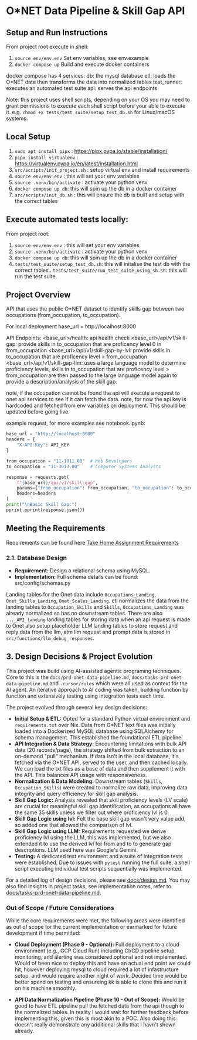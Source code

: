 # O*NET Data Pipeline & Skill Gap API

## Setup and Run Instructions
From project root execute in shell: 
  1. `source env/env.env` Set env variables, see env.example
  2. `docker compose up`  Build and execute docker containers

docker compose has 4 services:
db: the mysql database
etl: loads the O*NET data then transforms the data into normalized tables
test_runner: executes an automated test suite
api: serves the api endpoints

Note: this project uses shell scripts, depending on your OS you may need to grant permissions to execute each shell script before your able to execute it. e.g. `chmod +x tests/test_suite/setup_test_db.sh` for Linux/macOS systems.

## Local Setup
1. `sudo apt install pipx` : https://pipx.pypa.io/stable/installation/
2. `pipx install virtualenv` : https://virtualenv.pypa.io/en/latest/installation.html
3. `src/scripts/init_project.sh` : setup virtual env and install requirements
4. `source env/env.env` : this will set your env variables
5. `source .venv/bin/activate` : activate your python venv
6. `docker compose up db`: this will spin up the db in a docker container
7. `src/scripts/init_db.sh` : this will ensure the db is built and setup with the correct tables

## Execute automated tests locally:
From project root: 
1. `source env/env.env` : this will set your env variables
2. `source .venv/bin/activate` : activate your python venv
3. `docker compose up db`: this will spin up the db in a docker container
4. `tests/test_suite/setup_test_db.sh`: this will initalise the test db with the correct tables
. `tests/test_suite/run_test_suite_using_sh.sh`: this will run the test suite.

## Project Overview
API that uses the public O*NET dataset to identify skills gap between two occupations (from_occupation, to_occupation).

For local deployment base_url = http://localhost:8000

API Endpoints:
<base_url>/health: api health check
<base_url>/api/v1/skill-gap: provide skills in to_occupation that are proficency level 0 in from_occupation 
<base_url>/api/v1/skill-gap-by-lvl: provide skills in to_occupation that are proficency level > from_occupation
<base_url>/api/v1/skill-gap-llm: uses a large language model to determine proficiency levels, skills in to_occupation that are proficency level > from_occupation are then passed to the large language model again to provide a description/analysis of the skill gap.

note, if the occupation cannot be found the api will execute a request to onet api services to see if it can fetch the data.
note, for now the api key is hardcoded and fetched from env variables on deployment. This should be updated before going live.

example request, for more examples see notebook.ipynb:
```python
base_url = "http://localhost:8000"
headers = {
    "X-API-Key": API_KEY
}

from_occupation = "11-1011.00"  # Web Developers
to_occupation = "11-3013.00"    # Computer Systems Analysts

response = requests.get(
    f"{base_url}/api/v1/skill-gap",
    params={"from_occupation": from_occupation, "to_occupation": to_occupation},
    headers=headers
)
print("\nBasic Skill Gap:")
pprint.pprint(response.json())
```

## Meeting the Requirements
Requirements can be found here [Take Home Assignment Requirements](docs/requirements.md)

### 2.1. Database Design
*   **Requirement:** Design a relational schema using MySQL.
*   **Implementation:** Full schema details can be found: src/config/schemas.py

Landing tables for the Onet data include `Occupations_Landing`, `Onet_Skills_Landing`, `Onet_Scales_Landing`. etl normalizes the data from the landing tables to `Occupation_Skills` and `Skills`, `Occupations_Landing` was already normalized so has no downstream tables.
There are also `..._API_landing` landing tables for storing data when an api request is made to Onet also setup placeholder LLM landing tables to store request and reply data from the llm, atm llm request and prompt data is stored in `src/functions/llm_debug_responses`.

## 3. Design Decisions & Project Evolution

This project was build using AI-assisted agentic programing techniques. Core to this is the `docs/prd-onet-data-pipeline.md`, `docs/tasks-prd-onet-data-pipeline.md` and `.cursor/rules` which were all used as context for the AI agent. An iterative approach to AI coding was taken, building function by function and extensively testing using integration tests each time.

The project evolved through several key design decisions:
*   **Initial Setup & ETL:** Opted for a standard Python virtual environment and `requirements.txt` over Nix. Data from O*NET text files was initially loaded into a Dockerized MySQL database using SQLAlchemy for schema management. This established the foundational ETL pipeline.
*   **API Integration & Data Strategy:** Encountering limitations with bulk API data (20 records/page), the strategy shifted from bulk extraction to an on-demand "pull" mechanism. If data isn't in the local database, it's fetched via the O*NET API, served to the user, and then cached locally. We can load the txt files as a base of data and then supplement it with the API. This balances API usage with responsiveness.
*   **Normalization & Data Modeling:** Downstream tables (`Skills`, `Occupation_Skills`) were created to normalize raw data, improving data integrity and query efficiency for skill gap analysis.
*   **Skill Gap Logic:** Analysis revealed that skill proficiency levels (LV scale) are crucial for meaningful skill gap identification, as occupations all have the same 35 skills unless we filter out where proficiency lvl is 0.
*   **Skill Gap Logic using lvl:** Felt the base skill gap wasn't very value add, so added one that allowed the comparison of lvl.
*   **Skill Gap Logic using LLM:** Requirements requested we derive proficiency lvl using the LLM, this was implemented, but we also extended it to use the derived lvl for from and to to generate gap descriptions. LLM used here was Google's Gemini.
*   **Testing:** A dedicated test environment and a suite of integration tests were established. Due to issues with `pytest` running the full suite, a shell script executing individual test scripts sequentially was implemented.

For a detailed log of design decisions, please see [docs/design.md](docs/design.md).
You may also find insights in project tasks, see implementation notes, refer to [docs/tasks-prd-onet-data-pipeline.md](docs/tasks-prd-onet-data-pipeline.md).

### Out of Scope / Future Considerations

While the core requirements were met, the following areas were identified as out of scope for the current implementation or earmarked for future development if time permitted:

*   **Cloud Deployment (Phase 9 - Optional):** Full deployment to a cloud environment (e.g., GCP Cloud Run) including CI/CD pipeline setup, monitoring, and alerting was considered optional and not implemented. Would of been nice to deploy this and have an actual end point we could hit, however deploying mysql to cloud required a lot of infastructure setup, and would require another night of work. Decided time would be better spend on testing and ensureing kk is able to clone this and run it on his machine smoothly.

*   **API Data Normalization Pipeline (Phase 10 - Out of Scope):** Would be good to have ETL pipeline pull the fetched data from the api though to the normalized tables. In reality I would wait for further feedback before implementing this, given this is most akin to a POC. Also doing this doesn't really demonstrate any additional skills that I havn't shown already.

